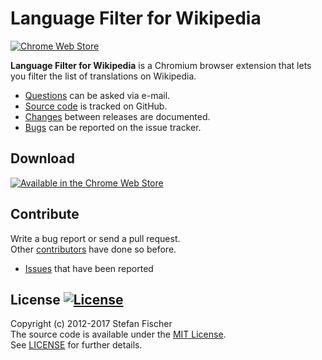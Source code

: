 # Language Filter for Wikipedia

[![Chrome Web Store](https://img.shields.io/chrome-web-store/stars/ibgceajjjioihilfcdppneoljcaofokk.svg)](https://chrome.google.com/webstore/detail/language-filter-for-wikip/ibgceajjjioihilfcdppneoljcaofokk)

**Language Filter for Wikipedia** is a Chromium browser extension that lets you filter the list of translations on Wikipedia.

* [Questions](mailto:sfischer13@ymail.com) can be asked via e-mail.
* [Source code](http://github.com/sfischer13/chromium-wiki-languages) is tracked on GitHub.
* [Changes](CHANGELOG.md) between releases are documented.
* [Bugs](https://github.com/sfischer13/chromium-wiki-languages/issues) can be reported on the issue tracker.

## Download

[![Available in the Chrome Web Store](https://developer.chrome.com/webstore/images/ChromeWebStore_Badge_v2_206x58.png)](https://chrome.google.com/webstore/detail/language-filter-for-wikip/ibgceajjjioihilfcdppneoljcaofokk)

## Contribute

Write a bug report or send a pull request.  
Other [contributors](https://github.com/sfischer13/chromium-wiki-languages/graphs/contributors) have done so before.

* [Issues](https://github.com/sfischer13/chromium-wiki-languages/issues) that have been reported

## License [![License](https://img.shields.io/github/license/sfischer13/chromium-wiki-languages.svg)](LICENSE)

Copyright (c) 2012-2017 Stefan Fischer  
The source code is available under the [MIT License](http://www.opensource.org/licenses/mit-license.php).  
See [LICENSE](LICENSE) for further details.
